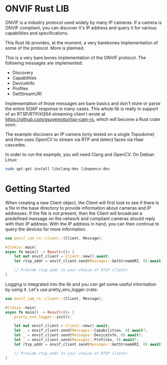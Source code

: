 # ONVIF Rust LIB

ONVIF is a industry protocol used widely by many IP cameras. If a camera is ONVIF compliant, you can discover it's IP address and query it for various capabilities and specifications.

This Rust lib provides, at the moment, a very barebones implementation of some of the protocol. More is planned.

This is a very bare bones implementation of the ONVIF protocol. The following messages are implemented:

* Discovery
* Capabilities
* DeviceInfo
* Profiles
* GetStreamURI

Implementation of those messages are bare basics and don't store or parse the entire SOAP response in many cases. This whole lib is really in support of an RTSP/RTP/H264 streaming client I wrote at https://github.com/gsuyemoto/rtsp-cam-rs, which will become a Rust crate soon.

The example discovers an IP camera (only tested on a single Topodome) and then uses OpenCV to stream via RTP and detect faces via Haar cascades.

In order to run the example, you will need Clang and OpenCV. On Debian Linux:
```bash
sudo apt-get install libclang-dev libopencv-dev
```

# Getting Started

When creating a new Client object, the Client will first look to see if there is a file in the base directory to provide information about cameras and IP addresses. If the file is not present, then the Client will broadcast a predefined message on the network and compliant cameras should reply with their IP address. With the IP address in hand, you can then continue to query the devices for more information.

```Rust
use onvif_cam_rs::client::{Client, Message};

#[tokio::main]
async fn main() -> Result<()> {
    let mut onvif_client = Client::new().await;
    let rtsp_addr = onvif_client.send(Messages::GetStreamURI, 0).await?;

    // Provide rtsp_addr to your choice of RTSP clients
}

```

Logging is integrated into the lib and you can get some useful information by using it.
Let's use pretty_env_logger crate:

```Rust
use onvif_cam_rs::client::{Client, Message};

#[tokio::main]
async fn main() -> Result<()> {
    pretty_env_logger::init();

    let mut onvif_client = Client::new().await;
    let _ = onvif_client.send(Messages::Capabilities, 0).await?;
    let _ = onvif_client.send(Messages::DeviceInfo, 0).await?;
    let _ = onvif_client.send(Messages::Profiles, 0).await?;
    let rtsp_addr = onvif_client.send(Messages::GetStreamURI, 0).await?;

    // Provide rtsp_addr to your choice of RTSP clients
}

```
